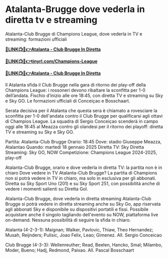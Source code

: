 # Atalanta-Brugge dove vederla in diretta tv e streaming

Atalanta-Club Brugge di Champions League, dove vederla in TV e streaming: formazioni ufficiali

**[🔴LINK📺📱👉Atalanta - Club Brugge In Diretta](https://tinyurl.com/4dwhr6d4)**

**[🔴LINK📺📱👉tinyrl.com/Champions-League](https://tinyurl.com/4dwhr6d4)**

**[🔴LINK📺📱👉Atalanta - Club Brugge In Diretta](https://tinyurl.com/4dwhr6d4)**

Il Atalanta sfida il Club Brugge nella gara di ritorno dei play-off della Champions League: i rossoneri devono ribaltare la sconfitta per 1-0 dell’andata. Fischio d’inizio alle ore 18:45, con diretta TV e streaming su Sky e Sky GO. Le formazioni ufficiali di Conceiçao e Bosschaart.

Serata decisiva per il Atalanta che questa sera è chiamato a rovesciare la sconfitta per 1-0 dell'andata contro il Club Brugge per qualificarsi agli ottavi di Champios League. La squadra di Sergio Conceiçao scenderà in campo oggi alle 18:45 al Meazza contro gli olandesi per il ritorno dei playoff: diretta TV e streaming su Sky e Sky GO.

Partita: Atalanta-Club Brugge
Orario: 18:45
Dove: stadio Giuseppe Meazza, Atalantao
Quando: martedì 18 gennaio 2025
Diretta TV: Sky
Diretta Streaming: Sky GO, NOW
Competizione: Champions League 2024-2025, play-off

Atalanta-Club Brugge, orario e dove vederla in diretta TV: la partita non è in chiaro
Dove vedere in TV Atalanta-Club Brugge? La partita di Champions non si potrà vedere in TV in chiaro, ma solo in esclusiva per gli abbonati. Diretta su Sky Sport Uno (201) e su Sky Sport 251, con possibilità anche di vedere i momenti salienti su Diretta Gol.

Atalanta-Club Brugge, dove vederla in diretta streaming
Atalanta-Club Brugge si potrà vedere in diretta streaming anche su Sky Go, app riservata agli abbonati Sky e disponibile su dispositivi portatili e fissi. Possibile acquistare anche il singolo tagliando dell'evento su NOW, piattaforma live on-demand. Nessuna possibilità di seguire la sfida in chiaro.

Atalanta (4-2-3-1): Maignan; Walker, Pavlovic, Thiaw, Theo Hernandez; Musah, Reijnders; Pulisic, Joao Felix, Leao; Gimenez. All. Sergio Conceicao

Club Brugge (4-3-3): Wellenreuther; Read, Beelen, Hancko, Smal; Milambo, Moder, Bueno; Hadj, Redmond, Paixao. All. Pascal Bosschaart
